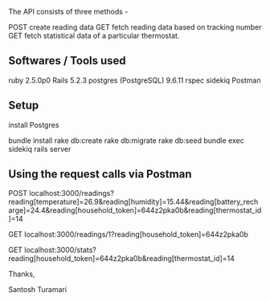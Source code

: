 The API consists of three methods - 

POST create reading data
GET fetch reading data based on tracking number
GET fetch statistical data of a particular thermostat.

Softwares / Tools used
----------------------

ruby 2.5.0p0
Rails 5.2.3
postgres (PostgreSQL) 9.6.11
rspec
sidekiq
Postman

Setup
-----
install Postgres

bundle install
rake db:create
rake db:migrate
rake db:seed
bundle exec sidekiq
rails server


Using the request calls via Postman
----------------------------------

POST localhost:3000/readings?reading[temperature]=26.9&reading[humidity]=15.44&reading[battery_recharge]=24.4&reading[household_token]=644z2pka0b&reading[thermostat_id]=14

GET localhost:3000/readings/1?reading[household_token]=644z2pka0b

GET localhost:3000/stats?reading[household_token]=644z2pka0b&reading[thermostat_id]=14

Thanks,

Santosh Turamari